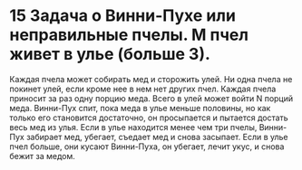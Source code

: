 # 15  Задача о Винни-Пухе или неправильные пчелы. M пчел живет в улье (больше 3).
Каждая пчела может собирать мед и сторожить улей. Ни одна пчела не покинет улей, если кроме нее в нем нет других пчел.
Каждая пчела приносит за раз одну порцию меда. Всего в улей может войти N порций меда.
Винни-Пух спит, пока меда в улье меньше половины, но как только его становится достаточно, он просыпается и пытается достать весь мед из улья.
Если в улье находится менее чем три пчелы, Винни-Пух забирает мед, убегает, съедает мед и снова засыпает.
Если в улье пчел больше, они кусают Винни-Пуха, он убегает, лечит укус, и снова бежит за медом.
